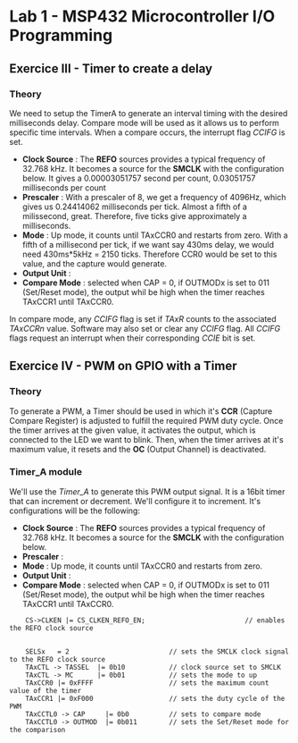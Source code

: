 # Lab 1 - MSP432 Microcontroller I/O Programming


## Exercice III - Timer to create a delay
### Theory
We need to setup the TimerA to generate an interval timing with the desired milliseconds delay. Compare mode will be used as it allows us to perform specific time intervals. When a compare occurs, the interrupt flag *CCIFG* is set.

- **Clock Source** : The **REFO** sources provides a typical frequency of 32.768 kHz. It becomes a source for the **SMCLK** with the configuration below. It gives a 0.00003051757 second per count, 0.03051757 milliseconds per count
- **Prescaler** : With a prescaler of 8, we get a frequency of 4096Hz, which gives us 0.24414062 milliseconds per tick. Almost a fifth of a milissecond, great. Therefore, five ticks give approximately a milliseconds.
- **Mode** : Up mode, it counts until TAxCCR0 and restarts from zero. With a fifth of a millisecond per tick, if we want say 430ms delay, we would need 430ms*5kHz = 2150 ticks. Therefore CCR0 would be set to this value, and the capture would generate.
- **Output Unit** :
- **Compare Mode** : selected when CAP = 0, if OUTMODx is set to 011 (Set/Reset mode), the output whil be high when the timer reaches TAxCCR1 until TAxCCR0.

In compare mode, any *CCIFG* flag is set if *TAxR* counts to the associated *TAxCCRn* value. Software may also set or clear any *CCIFG* flag. All *CCIFG* flags request an interrupt when their corresponding *CCIE* bit is set.



## Exercice IV - PWM on GPIO with a Timer

### Theory
To generate a PWM, a Timer should be used in which it's **CCR** (Capture Compare Register) is adjusted to fulfill the required PWM duty cycle. Once the timer arrives at the given value, it activates the output, which is connected to the LED we want to blink. Then, when the timer arrives at it's maximum value, it resets and the **OC** (Output Channel) is deactivated. 

### Timer_A module
We'll use the *Timer_A* to generate this PWM output signal. It is a 16bit timer that can increment or decrement. We'll configure it to increment. It's configurations will be the following:

- **Clock Source** : The **REFO** sources provides a typical frequency of 32.768 kHz. It becomes a source for the **SMCLK** with the configuration below.
- **Prescaler** : 
- **Mode** : Up mode, it counts until TAxCCR0 and restarts from zero.
- **Output Unit** :
- **Compare Mode** : selected when CAP = 0, if OUTMODx is set to 011 (Set/Reset mode), the output whil be high when the timer reaches TAxCCR1 until TAxCCR0.

```
    CS->CLKEN |= CS_CLKEN_REFO_EN;                         // enables the REFO clock source


    SELSx   = 2                         // sets the SMCLK clock signal to the REFO clock source
    TAxCTL -> TASSEL  |= 0b10           // clock source set to SMCLK
    TAxCTL -> MC      |= 0b01           // sets the mode to up
    TAxCCR0 |= 0xFFFF                   // sets the maximum count value of the timer
    TAxCCR1 |= 0xF000                   // sets the duty cycle of the PWM
    TAxCCTL0 -> CAP     |= 0b0          // sets to compare mode
    TAxCCTL0 -> OUTMOD  |= 0b011        // sets the Set/Reset mode for the comparison 

```








